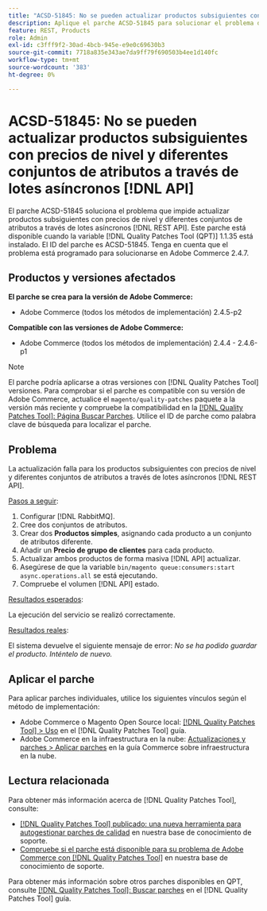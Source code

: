 ```yaml
---
title: "ACSD-51845: No se pueden actualizar productos subsiguientes con precios de nivel y diferentes conjuntos de atributos a través de lotes asíncronos [!DNL API]"
description: Aplique el parche ACSD-51845 para solucionar el problema de Adobe Commerce, donde no puede actualizar productos posteriores con precios de nivel y diferentes conjuntos de atributos a través de lotes asíncronos [!DNL REST API].
feature: REST, Products
role: Admin
exl-id: c3fff9f2-30ad-4bcb-945e-e9e0c69630b3
source-git-commit: 7718a835e343ae7da9ff79f690503b4ee1d140fc
workflow-type: tm+mt
source-wordcount: '383'
ht-degree: 0%

---
```


# ACSD-51845: No se pueden actualizar productos subsiguientes con precios de nivel y diferentes conjuntos de atributos a través de lotes asíncronos [!DNL API]

El parche ACSD-51845 soluciona el problema que impide actualizar productos subsiguientes con precios de nivel y diferentes conjuntos de atributos a través de lotes asíncronos [!DNL REST API]. Este parche está disponible cuando la variable [!DNL Quality Patches Tool (QPT)] 1.1.35 está instalado. El ID del parche es ACSD-51845. Tenga en cuenta que el problema está programado para solucionarse en Adobe Commerce 2.4.7.

## Productos y versiones afectados

**El parche se crea para la versión de Adobe Commerce:**

* Adobe Commerce (todos los métodos de implementación) 2.4.5-p2

**Compatible con las versiones de Adobe Commerce:**

* Adobe Commerce (todos los métodos de implementación) 2.4.4 - 2.4.6-p1

>[!NOTE]
>
>El parche podría aplicarse a otras versiones con [!DNL Quality Patches Tool] versiones. Para comprobar si el parche es compatible con su versión de Adobe Commerce, actualice el `magento/quality-patches` paquete a la versión más reciente y compruebe la compatibilidad en la [[!DNL Quality Patches Tool]: Página Buscar Parches](https://experienceleague.adobe.com/tools/commerce-quality-patches/index.html). Utilice el ID de parche como palabra clave de búsqueda para localizar el parche.

## Problema

La actualización falla para los productos subsiguientes con precios de nivel y diferentes conjuntos de atributos a través de lotes asíncronos [!DNL REST API].

<u>Pasos a seguir</u>:

1. Configurar [!DNL RabbitMQ].
1. Cree dos conjuntos de atributos.
1. Crear dos **Productos simples**, asignando cada producto a un conjunto de atributos diferente.
1. Añadir un **Precio de grupo de clientes** para cada producto.
1. Actualizar ambos productos de forma masiva [!DNL API] actualizar.
1. Asegúrese de que la variable `bin/magento queue:consumers:start async.operations.all` se está ejecutando.
1. Compruebe el volumen [!DNL API] estado.

<u>Resultados esperados</u>:

La ejecución del servicio se realizó correctamente.

<u>Resultados reales</u>:

El sistema devuelve el siguiente mensaje de error: *No se ha podido guardar el producto. Inténtelo de nuevo.*

## Aplicar el parche

Para aplicar parches individuales, utilice los siguientes vínculos según el método de implementación:

* Adobe Commerce o Magento Open Source local: [[!DNL Quality Patches Tool] > Uso](https://experienceleague.adobe.com/docs/commerce-operations/tools/quality-patches-tool/usage.html) en el [!DNL Quality Patches Tool] guía.
* Adobe Commerce en la infraestructura en la nube: [Actualizaciones y parches > Aplicar parches](https://experienceleague.adobe.com/docs/commerce-cloud-service/user-guide/develop/upgrade/apply-patches.html) en la guía Commerce sobre infraestructura en la nube.

## Lectura relacionada

Para obtener más información acerca de [!DNL Quality Patches Tool], consulte:

* [[!DNL Quality Patches Tool] publicado: una nueva herramienta para autogestionar parches de calidad](/help/announcements/adobe-commerce-announcements/magento-quality-patches-released-new-tool-to-self-serve-quality-patches.md) en nuestra base de conocimiento de soporte.
* [Compruebe si el parche está disponible para su problema de Adobe Commerce con [!DNL Quality Patches Tool]](/help/support-tools/patches-available-in-qpt-tool/check-patch-for-magento-issue-with-magento-quality-patches.md) en nuestra base de conocimiento de soporte.

Para obtener más información sobre otros parches disponibles en QPT, consulte [[!DNL Quality Patches Tool]: Buscar parches](https://experienceleague.adobe.com/tools/commerce-quality-patches/index.html) en el [!DNL Quality Patches Tool] guía.
